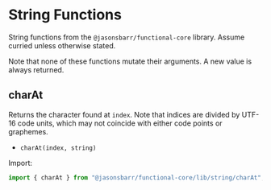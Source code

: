 # String Functions

String functions from the `@jasonsbarr/functional-core` library. Assume curried unless otherwise stated.

Note that none of these functions mutate their arguments. A new value is always returned.

## charAt

Returns the character found at `index`. Note that indices are divided by UTF-16 code units, which may not coincide with either code points or graphemes.

- `charAt(index, string)`

Import:

```js
import { charAt } from "@jasonsbarr/functional-core/lib/string/charAt";
```
